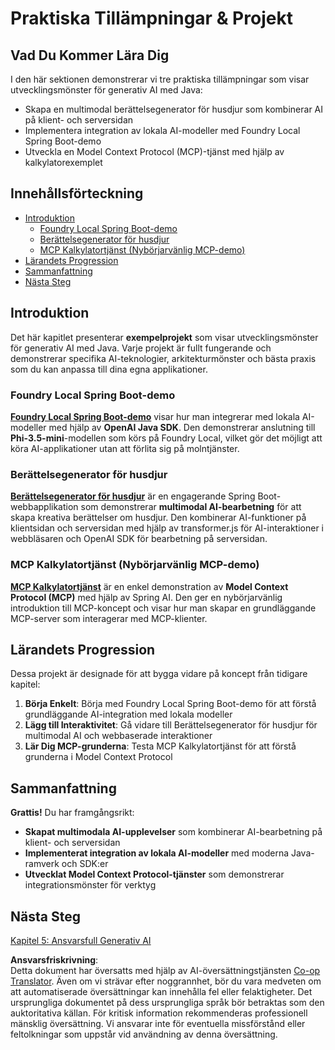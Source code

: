 <!--
CO_OP_TRANSLATOR_METADATA:
{
  "original_hash": "df269f529a172a0197ef28460bf1da9f",
  "translation_date": "2025-07-25T11:38:21+00:00",
  "source_file": "04-PracticalSamples/README.md",
  "language_code": "sv"
}
-->
# Praktiska Tillämpningar & Projekt

## Vad Du Kommer Lära Dig
I den här sektionen demonstrerar vi tre praktiska tillämpningar som visar utvecklingsmönster för generativ AI med Java:
- Skapa en multimodal berättelsegenerator för husdjur som kombinerar AI på klient- och serversidan
- Implementera integration av lokala AI-modeller med Foundry Local Spring Boot-demo
- Utveckla en Model Context Protocol (MCP)-tjänst med hjälp av kalkylatorexemplet

## Innehållsförteckning

- [Introduktion](../../../04-PracticalSamples)
  - [Foundry Local Spring Boot-demo](../../../04-PracticalSamples)
  - [Berättelsegenerator för husdjur](../../../04-PracticalSamples)
  - [MCP Kalkylatortjänst (Nybörjarvänlig MCP-demo)](../../../04-PracticalSamples)
- [Lärandets Progression](../../../04-PracticalSamples)
- [Sammanfattning](../../../04-PracticalSamples)
- [Nästa Steg](../../../04-PracticalSamples)

## Introduktion

Det här kapitlet presenterar **exempelprojekt** som visar utvecklingsmönster för generativ AI med Java. Varje projekt är fullt fungerande och demonstrerar specifika AI-teknologier, arkitekturmönster och bästa praxis som du kan anpassa till dina egna applikationer.

### Foundry Local Spring Boot-demo

**[Foundry Local Spring Boot-demo](foundrylocal/README.md)** visar hur man integrerar med lokala AI-modeller med hjälp av **OpenAI Java SDK**. Den demonstrerar anslutning till **Phi-3.5-mini**-modellen som körs på Foundry Local, vilket gör det möjligt att köra AI-applikationer utan att förlita sig på molntjänster.

### Berättelsegenerator för husdjur

**[Berättelsegenerator för husdjur](petstory/README.md)** är en engagerande Spring Boot-webbapplikation som demonstrerar **multimodal AI-bearbetning** för att skapa kreativa berättelser om husdjur. Den kombinerar AI-funktioner på klientsidan och serversidan med hjälp av transformer.js för AI-interaktioner i webbläsaren och OpenAI SDK för bearbetning på serversidan.

### MCP Kalkylatortjänst (Nybörjarvänlig MCP-demo)

**[MCP Kalkylatortjänst](mcp/calculator/README.md)** är en enkel demonstration av **Model Context Protocol (MCP)** med hjälp av Spring AI. Den ger en nybörjarvänlig introduktion till MCP-koncept och visar hur man skapar en grundläggande MCP-server som interagerar med MCP-klienter.

## Lärandets Progression

Dessa projekt är designade för att bygga vidare på koncept från tidigare kapitel:

1. **Börja Enkelt**: Börja med Foundry Local Spring Boot-demo för att förstå grundläggande AI-integration med lokala modeller
2. **Lägg till Interaktivitet**: Gå vidare till Berättelsegenerator för husdjur för multimodal AI och webbaserade interaktioner
3. **Lär Dig MCP-grunderna**: Testa MCP Kalkylatortjänst för att förstå grunderna i Model Context Protocol

## Sammanfattning

**Grattis!** Du har framgångsrikt:

- **Skapat multimodala AI-upplevelser** som kombinerar AI-bearbetning på klient- och serversidan
- **Implementerat integration av lokala AI-modeller** med moderna Java-ramverk och SDK:er
- **Utvecklat Model Context Protocol-tjänster** som demonstrerar integrationsmönster för verktyg

## Nästa Steg

[Kapitel 5: Ansvarsfull Generativ AI](../05-ResponsibleGenAI/README.md)

**Ansvarsfriskrivning**:  
Detta dokument har översatts med hjälp av AI-översättningstjänsten [Co-op Translator](https://github.com/Azure/co-op-translator). Även om vi strävar efter noggrannhet, bör du vara medveten om att automatiserade översättningar kan innehålla fel eller felaktigheter. Det ursprungliga dokumentet på dess ursprungliga språk bör betraktas som den auktoritativa källan. För kritisk information rekommenderas professionell mänsklig översättning. Vi ansvarar inte för eventuella missförstånd eller feltolkningar som uppstår vid användning av denna översättning.